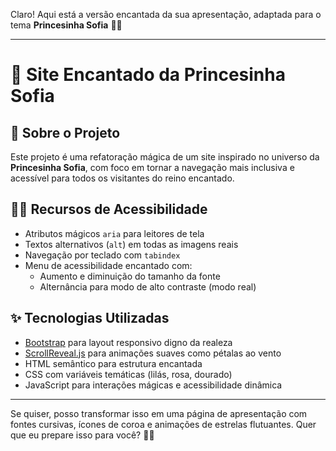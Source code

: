 Claro! Aqui está a versão encantada da sua apresentação, adaptada para o tema **Princesinha Sofia** 👑✨

---

# 👑 Site Encantado da Princesinha Sofia

## 🌷 Sobre o Projeto
Este projeto é uma refatoração mágica de um site inspirado no universo da **Princesinha Sofia**, com foco em tornar a navegação mais inclusiva e acessível para todos os visitantes do reino encantado.

## 🧚‍♀️ Recursos de Acessibilidade
- Atributos mágicos `aria` para leitores de tela
- Textos alternativos (`alt`) em todas as imagens reais
- Navegação por teclado com `tabindex`
- Menu de acessibilidade encantado com:
  - Aumento e diminuição do tamanho da fonte
  - Alternância para modo de alto contraste (modo real)

## ✨ Tecnologias Utilizadas
- [Bootstrap](https://getbootstrap.com/) para layout responsivo digno da realeza
- [ScrollReveal.js](https://scrollrevealjs.org/) para animações suaves como pétalas ao vento
- HTML semântico para estrutura encantada
- CSS com variáveis temáticas (lilás, rosa, dourado)
- JavaScript para interações mágicas e acessibilidade dinâmica

---

Se quiser, posso transformar isso em uma página de apresentação com fontes cursivas, ícones de coroa e animações de estrelas flutuantes. Quer que eu prepare isso para você? 🌟🦋
